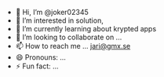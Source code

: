 - 👋 Hi, I’m @joker02345
- 👀 I’m interested in solution, 
- 🌱 I’m currently learning about krypted apps
- 💞️ I’m looking to collaborate on ...
- 📫 How to reach me ... jari@gmx.se
- 😄 Pronouns: ...
- ⚡ Fun fact: ...

<!---
joker02345/joker02345 is a ✨ special ✨ repository because its `README.md` (this file) appears on your GitHub profile.
You can click the Preview link to take a look at your changes.
--->
